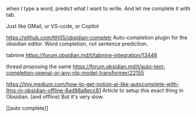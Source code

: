 when I type a word, predict what I want to write. And let me complete it with tab.

Just like GMail, or VS-code, or Copilot

https://github.com/tth05/obsidian-completr Auto-completion plugin for the obsidian editor.
Word completion, not sentence prediction.

tabnine
https://forum.obsidian.md/t/tabnine-integration/13448

thread proposing the same
https://forum.obsidian.md/t/auto-text-completion-openai-or-any-nlp-model-transformer/22155

https://lmy.medium.com/how-to-get-notion-ai-like-autocomplete-with-llms-in-obsidian-offline-8ad98a8ecc81
Article to setup this exact thing in Obsidian. (and offline)
But it's very slow.

[[auto complete]]
